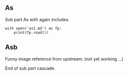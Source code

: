 ## As

Sub part As with again includes.

```{.python .cb.run}
with open('as1.md') as fp:
    print(fp.read())
```

## Asb

Funny image reference from upstream: (not yet working ...)

<!-- ![Caption for dot dot images in blue](../images/blue.png) --> <!-- no alt text ... and a comment eol -->

End of sub part cascade.
